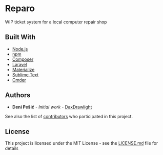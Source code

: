 # Reparo

WIP ticket system for a local computer repair shop

## Built With

* [Node.js](https://nodejs.org/en/)
* [npm](https://www.npmjs.com/)
* [Composer](https://getcomposer.org/)
* [Laravel](https://laravel.com/)
* [Materialize](http://materializecss.com/)
* [Sublime Text](https://www.sublimetext.com/)
* [Cmder](http://cmder.net/)

## Authors

* **Deni Pešić** - *Initial work* - [DaxDrawlight](https://github.com/daxdrawlight)

See also the list of [contributors](https://github.com/your/project/contributors) who participated in this project.

## License

This project is licensed under the MIT License - see the [LICENSE.md](LICENSE.md) file for details

